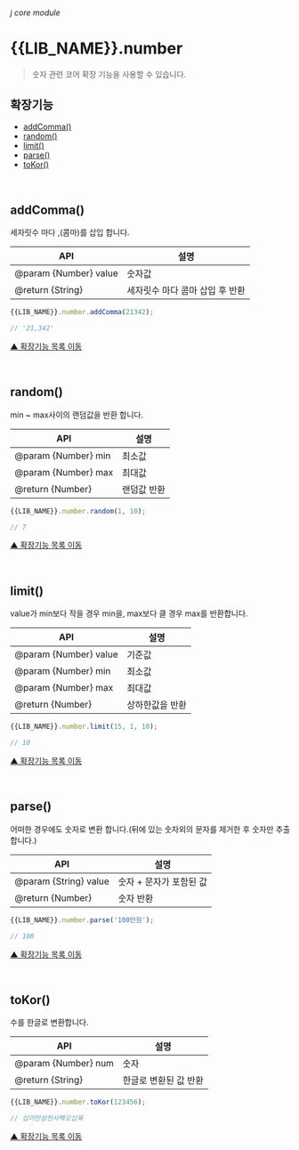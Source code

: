 ###### j core module

# {{LIB_NAME}}.number
> 숫자 관련 코어 확장 기능을 사용할 수 있습니다.

## 확장기능

- [addComma()](#addcomma)
- [random()](#random)
- [limit()](#limit)
- [parse()](#parse)
- [toKor()](#toKor)

<br>

## addComma()
세자릿수 마다 ,(콤마)를 삽입 합니다.

API | 설명
--- | ---
@param {Number} value | 숫자값
@return {String} | 세자릿수 마다 콤마 삽입 후 반환

```js
{{LIB_NAME}}.number.addComma(21342);

// '21,342'
```

[▲ 확장기능 목록 이동](#확장기능)

<br>

## random()
min ~ max사이의 랜덤값을 반환 합니다.

API | 설명
--- | ---
@param {Number} min | 최소값
@param {Number} max | 최대값
@return {Number} | 랜덤값 반환

```js
{{LIB_NAME}}.number.random(1, 10);

// 7
```

[▲ 확장기능 목록 이동](#확장기능)

<br>

## limit()
value가 min보다 작을 경우 min을, max보다 클 경우 max를 반환합니다.

API | 설명
--- | ---
@param {Number} value | 기준값
@param {Number} min | 최소값
@param {Number} max | 최대값
@return {Number} | 상하한값을 반환

```js
{{LIB_NAME}}.number.limit(15, 1, 10);

// 10
```

[▲ 확장기능 목록 이동](#확장기능)

<br>

## parse()
어떠한 경우에도 숫자로 변환 합니다.(뒤에 있는 숫자외의 문자를 제거한 후 숫자만 추출합니다.)

API | 설명
--- | ---
@param {String} value | 숫자 + 문자가 포함된 값
@return {Number} | 숫자 반환

```js
{{LIB_NAME}}.number.parse('100만원');

// 100
```

[▲ 확장기능 목록 이동](#확장기능)

<br>

## toKor()
수를 한글로 변환합니다.

API | 설명
--- | ---
@param {Number} num | 숫자
@return {String} | 한글로 변환된 값 반환

```js
{{LIB_NAME}}.number.toKor(123456);

// 십이만삼천사백오십육
```

[▲ 확장기능 목록 이동](#확장기능)
